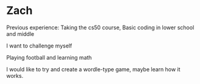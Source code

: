 # Zach

Previous experience:
  Taking the cs50 course,
  Basic coding in lower school and middle

I want to challenge myself

Playing football and learning math

I would like to try and create a wordle-type game, maybe learn how it works.
